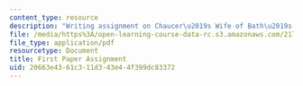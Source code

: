 ```yaml
---
content_type: resource
description: "Writing assignment on Chaucer\u2019s Wife of Bath\u2019s Prologue/Tale."
file: /media/https%3A/open-learning-course-data-rc.s3.amazonaws.com/21l-460-medieval-literature-love-sex-and-marriage-spring-2015/20663e4361c311d343e44f399dc83372_MIT21L_460S15_Paper1.pdf
file_type: application/pdf
resourcetype: Document
title: First Paper Assignment
uid: 20663e43-61c3-11d3-43e4-4f399dc83372
---
```

